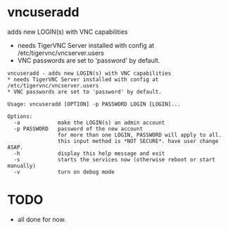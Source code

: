 # vncuseradd
adds new LOGIN(s) with VNC capabilities

* needs TigerVNC Server installed with config at /etc/tigervnc/vncserver.users
* VNC passwords are set to 'password' by default.

```
vncuseradd - adds new LOGIN(s) with VNC capabilities
* needs TigerVNC Server installed with config at /etc/tigervnc/vncserver.users
* VNC passwords are set to 'password' by default.

Usage: vncuseradd [OPTION] -p PASSWORD LOGIN [LOGIN]...

Options:
  -a            make the LOGIN(s) an admin account
  -p PASSWORD   password of the new account
                for more than one LOGIN, PASSWORD will apply to all.
                this input method is *NOT SECURE*. have user change ASAP.
  -h            display this help message and exit
  -s            starts the services now (otherwise reboot or start manually)
  -v            turn on debug mode
  ```
  
# TODO
- all done for now.

